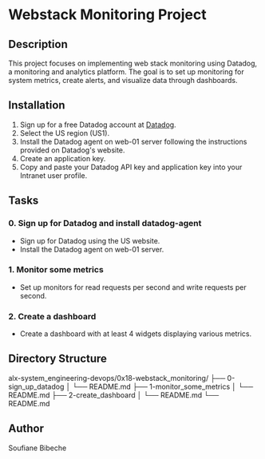 # Webstack Monitoring Project

## Description
This project focuses on implementing web stack monitoring using Datadog, a monitoring and analytics platform. The goal is to set up monitoring for system metrics, create alerts, and visualize data through dashboards.

## Installation
1. Sign up for a free Datadog account at [Datadog](https://www.datadoghq.com/).
2. Select the US region (US1).
3. Install the Datadog agent on web-01 server following the instructions provided on Datadog's website.
4. Create an application key.
5. Copy and paste your Datadog API key and application key into your Intranet user profile.

## Tasks
### 0. Sign up for Datadog and install datadog-agent
- Sign up for Datadog using the US website.
- Install the Datadog agent on web-01 server.

### 1. Monitor some metrics
- Set up monitors for read requests per second and write requests per second.

### 2. Create a dashboard
- Create a dashboard with at least 4 widgets displaying various metrics.

## Directory Structure
alx-system_engineering-devops/0x18-webstack_monitoring/
├── 0-sign_up_datadog
│ └── README.md
├── 1-monitor_some_metrics
│ └── README.md
├── 2-create_dashboard
│ └── README.md
└── README.md

## Author
Soufiane Bibeche
